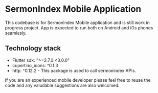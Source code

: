# SermonIndex Mobile Application

This codebase is for SermonIndex Mobile application and is still work in progress project. App is expected to run both on Android and iOs phones seamlesly.

## Technology stack

- Flutter sdk: ">=2.7.0 <3.0.0"
- cupertino_icons: ^0.1.3
- http: ^0.12.2 - This package is used to call sermonindex APIs.

If you are an experienced mobile developer please feel free to reuse the code and any valudable suggestions are also welcomed. 
